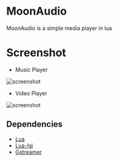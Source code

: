 # MoonAudio
MoonAudio is a simple media player in lua

# Screenshot

- Music Player

![screenshot](https://i.imgur.com/Q5x0yYp.png)

- Video Player

![screenshot](https://i.imgur.com/VvfJ9OY.png)

## Dependencies

- [Lua](https://www.lua.org/download.html)
- [Lua-lgi](https://github.com/pavouk/lgi)
- [Gstreamer](https://gstreamer.freedesktop.org/download/)
